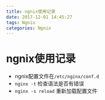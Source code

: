 ```yaml
---
title: ngnix使用记录
date: 2017-12-01 14:45:27
tags: Ngnix
categories: Ngnix
---
```



# ngnix使用记录

- ngnix配置文件在``/etc/nginx/conf.d ``
- ``nginx -t`` 检查语法是否有错误
- ``nginx -s reload`` 重新加载配置文件
